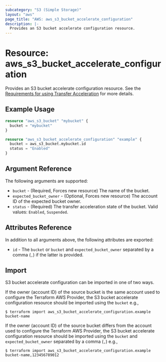 ```yaml
---
subcategory: "S3 (Simple Storage)"
layout: "aws"
page_title: "AWS: aws_s3_bucket_accelerate_configuration"
description: |-
  Provides an S3 bucket accelerate configuration resource.
---
```


# Resource: aws_s3_bucket_accelerate_configuration

Provides an S3 bucket accelerate configuration resource. See the [Requirements for using Transfer Acceleration](https://docs.aws.amazon.com/AmazonS3/latest/userguide/transfer-acceleration.html#transfer-acceleration-requirements) for more details.

## Example Usage

```terraform
resource "aws_s3_bucket" "mybucket" {
  bucket = "mybucket"
}

resource "aws_s3_bucket_accelerate_configuration" "example" {
  bucket = aws_s3_bucket.mybucket.id
  status = "Enabled"
}
```

## Argument Reference

The following arguments are supported:

* `bucket` - (Required, Forces new resource) The name of the bucket.
* `expected_bucket_owner` - (Optional, Forces new resource) The account ID of the expected bucket owner.
* `status` - (Required) The transfer acceleration state of the bucket. Valid values: `Enabled`, `Suspended`.

## Attributes Reference

In addition to all arguments above, the following attributes are exported:

* `id` - The `bucket` or `bucket` and `expected_bucket_owner` separated by a comma (`,`) if the latter is provided.

## Import

S3 bucket accelerate configuration can be imported in one of two ways.

If the owner (account ID) of the source bucket is the same account used to configure the Terraform AWS Provider,
the S3 bucket accelerate configuration resource should be imported using the `bucket` e.g.,

```
$ terraform import aws_s3_bucket_accelerate_configuration.example bucket-name
```

If the owner (account ID) of the source bucket differs from the account used to configure the Terraform AWS Provider,
the S3 bucket accelerate configuration resource should be imported using the `bucket` and `expected_bucket_owner` separated by a comma (`,`) e.g.,

```
$ terraform import aws_s3_bucket_accelerate_configuration.example bucket-name,123456789012
```
